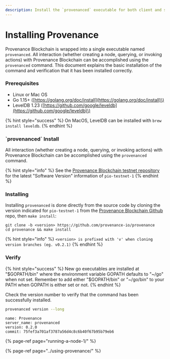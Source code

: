 ```yaml
---
description: Install the `provenanced` executable for both client and server operations.
---
```


# Installing Provenance

Provenance Blockchain is wrapped into a single executable named `provenanced`. All interaction \(whether creating a node, querying, or invoking actions\) with Provenance Blockchain can be accomplished using the `provenanced` command. This document explains the basic installation of the command and verification that it has been installed correctly. 

### Prerequisites 

* Linux or Mac OS
* Go 1.15+ \([https://golang.org/doc/install](https://golang.org/doc/install)\)
* LevelDB 1.23 \([https://github.com/google/leveldb](https://github.com/google/leveldb)\)

{% hint style="success" %}
On MacOS, LevelDB can be installed with `brew install leveldb`.
{% endhint %}

### \`provenanced\` Install

All interaction \(whether creating a node, querying, or invoking actions\) with Provenance Blockchain can be accomplished using the `provenanced` command. 

{% hint style="info" %}
See the [Provenance Blockchain testnet repository](https://github.com/provenance-io/testnet) for the latest "Software Version" information of `pio-testnet-1`
{% endhint %}

### Installing

Installing `provenanced` is done directly from the source code by cloning the version indicated for `pio-testnet-1` from the  [Provenance Blockchain Github](https://github.com/provenance-io/provenance) repo, then `make install`:

```text
git clone -b <version> https://github.com/provenance-io/provenance
cd provenance && make install
```

{% hint style="info" %}
`<version> is prefixed with 'v' when cloning version branches (eg. v0.2.1)`
{% endhint %}

### Verify

{% hint style="success" %}
New go executables are installed at "$GOPATH/bin" where the environment variable GOPATH defaults to "~/go" when not set. Remember to add either "$GOPATH/bin" or "~/go/bin" to your PATH when GOPATH is either set or not.
{% endhint %}

Check the version number to verify that the command has been successfully installed. 

```bash
provenanced version --long
```

```text
name: Provenance
server_name: provenanced
version: 0.2.0
commit: 75fef3a701af3787a56d4c8c6b40f67b95b79eb6
```

{% page-ref page="running-a-node-1/" %}

{% page-ref page="../using-provenance/" %}



